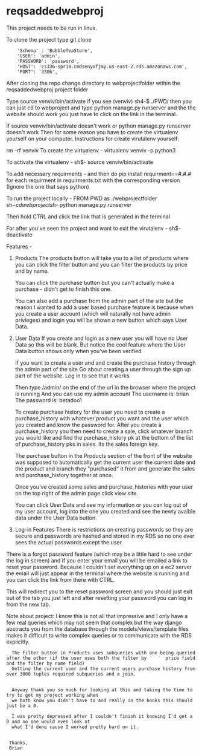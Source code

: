 # reqsaddedwebproj
This project needs to be run in linux.

To clone the project type
git clone



        'Schema' : 'BubbleTeaStore',
        'USER': 'admin',
        'PASSWORD': 'password',
        'HOST': 'cs336-spr18.cmdsenyxfjmy.us-east-2.rds.amazonaws.com',
        'PORT': '3306',


After cloning the repo 
change directory to webprojectfolder within the reqsaddedwebproj project folder

Type source venviv/bin/activate
if you see (venviv) sh4-$ ./PWD/
then you can just cd to webproject and type python manage.py runserver and the the website should work
you just have to click on the link in the terminal.



If source venviv/bin/activate doesn't work or python manage.py runserver doesn't work
Then for some reason you have to create the virtualenv yourself on your computer.
Instructions for create virutalenv yourself: 

rm -rf venviv
To create the virtualenv -
virtualenv venviv -p python3

To activate the virtualenv - 
sh$- source venviv/bin/activate


To add necessary requirments -
and then do pip install requirment==#.#.#
for each requirment in requirments.txt with the corresponding version
(Ignore the one that says python)

To run the project locally -
FROM PWD as ./webprojectfolder
sh$- cd webproject
sh$- python manage.py runserver

Then hold CTRL and click the link that is generated in the terminal


For after you've seen the project and want to exit the virutalenv -
sh$- deactivate



Features -
1. Products
   The products button will take you to a list of products where you
   can click the filter button and you can filter the products by 
   price and by name.

   You can click the purchase button but you can't actually make a purchase - didn't get to finish this one.
   
   You can also add a purchase from the admin part of the site but the reason I wanted
   to add a user based purchase feature is because when you create a user 
   account (which will naturally not have admin privleges)
   and login you will be shown a new button which says User Data.
   
2. User Data
   If you create and login as a new user you will have no User Data so this will be blank.
   But notice the cool feature where the User Data button shows only when you've been verified 
 

   If you want to create a user and and create the purchase history through the admin part of the site
   Go about creating a user through the sign up part of the website.
   Log in to see that it works.


   Then type /admin/ on the end of the url in the browser where the project is running
   And you can use my admin account
   The username is: brian
   The password is: betadoo1

   To create purchase history for the user you need to create a purchase_history with whatever product you want 
   and the user which you created and know the password for.
   After you create a purchase_history you then need to create a sale, click whatever branch you would like 
   and find the purchase_history pk at the bottom of the list of purchase_history pks in sales. Its the sales foreign key.
  
   The purchase button in the Products section of the front of the website was supposed to automatically get the current user
   the current date and the product and branch they "purchased" it from and generate the sales and purchase_history together at once.


   Once you've created some sales and purchase_histories with your user on the top right of the admin page click view site.
  
   You can click User Data and see my information or you can log out of my user account, 
   log into the one you created and see the newly avaible data under the User Data button.


 3. Log-in Features
   There is restrictions on creating passwords so they are secure 
   and passwords are hashed and stored in my RDS so no one ever sees the actual passwords except the user.
   
   There is a forgot password feature (which may be a little hard to see under the log in screen)
   and if you enter your email you will be emailed a link to reset your password. 
   Because I couldn't set everything up on a ec2 server the email will just appear in the terminal where the website is running
   and you can click the link from there with CTRL.
 

   This will redirect you to the reset password screen and you should just exit out of the tab you just left
   and after resetting your password you can log in from the new tab.
  

   Note about project:
      I know this is not all that impressive and I only have a few real queries which may not seem that complex
      but the way django abstracts you from the database through the models/views/template files makes it difficult 
      to write complex queries or to communicate with the RDS explicitly.

      The Filter button in Products uses subqueries with one being queried after the other (if the user uses both the filter by       price field and the filter by name field)
      Getting the current user and the current users purchase history from over 3000 tuples required subqueries and a join.


      Anyway thank you so much for looking at this and taking the time to try to get my project working when
      we both know you didn't have to and really in the books this should just be a 0.

      I was pretty depressed after I couldn't finish it knowing I'd get a 0 and no one would even look at 
      what I'd done cause I worked pretty hard on it.


     Thanks,
     Brian 

